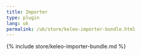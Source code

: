 ```yaml
---
title: Importer
type: plugin
lang: uk
permalink: /uk/store/keleo-importer-bundle.html 
---
```


{% include store/keleo-importer-bundle.md %}
